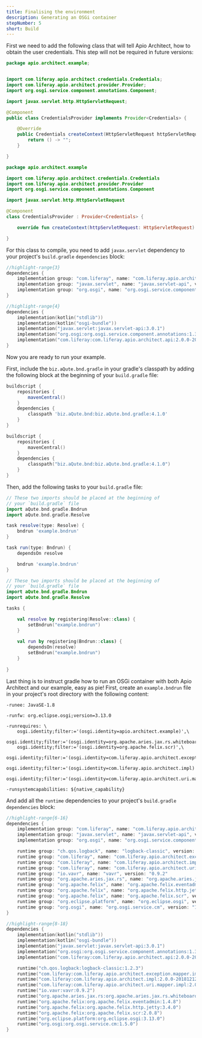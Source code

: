 ```yaml
---
title: Finalising the environment
description: Generating an OSGi container
stepNumber: 5
short: Build
---
```


<!---
TODO: Remove the need for `javax.servlet` by making a credentials' provider not mandatory
-->

First we need to add the following class that will tell Apio Architect, how to obtain the user credentials. This step will not be required in future versions:

```java
package apio.architect.example;


import com.liferay.apio.architect.credentials.Credentials;
import com.liferay.apio.architect.provider.Provider;
import org.osgi.service.component.annotations.Component;

import javax.servlet.http.HttpServletRequest;

@Component
public class CredentialsProvider implements Provider<Credentials> {

    @Override
    public Credentials createContext(HttpServletRequest httpServletRequest) {
        return () -> "";
    }

}
```

```kotlin
package apio.architect.example

import com.liferay.apio.architect.credentials.Credentials
import com.liferay.apio.architect.provider.Provider
import org.osgi.service.component.annotations.Component

import javax.servlet.http.HttpServletRequest

@Component
class CredentialsProvider : Provider<Credentials> {

    override fun createContext(httpServletRequest: HttpServletRequest) = Credentials { "" }

}
```

For this class to compile, you need to add `javax.servlet` dependency to your project's `build.gradle` `dependencies` block:

```groovy gradle
//highlight-range{3}
dependencies {
    implementation group: "com.liferay", name: "com.liferay.apio.architect.api", version: "2.0.0-20181212.154022-16"
    implementation group: "javax.servlet", name: "javax.servlet-api", version: "3.0.1"
    implementation group: "org.osgi", name: "org.osgi.service.component.annotations", version: "1.3.0"
}
```

```kotlin kotlin-dsl
//highlight-range{4}
dependencies {
    implementation(kotlin("stdlib"))
    implementation(kotlin("osgi-bundle"))
    implementation("javax.servlet:javax.servlet-api:3.0.1")
    implementation("org.osgi:org.osgi.service.component.annotations:1.3.0")
    implementation("com.liferay:com.liferay.apio.architect.api:2.0.0-20181212.154022-16")
}
```

Now you are ready to run your example.

First, include the `biz.aQute.bnd.gradle` in your gradle's classpath by adding the following block at the beginning of your `build.gradle` file:

```groovy gradle
buildscript {
    repositories {
        mavenCentral()
    }
    dependencies {
        classpath 'biz.aQute.bnd:biz.aQute.bnd.gradle:4.1.0'
    }
}
```

```kotlin kotlin-dsl
buildscript {
    repositories {
        mavenCentral()
    }
    dependencies {
        classpath("biz.aQute.bnd:biz.aQute.bnd.gradle:4.1.0")
    }
}
```

Then, add the following tasks to your `build.gradle` file:

```groovy gradle
// These two imports should be placed at the beginning of 
// your `build.gradle` file
import aQute.bnd.gradle.Bndrun
import aQute.bnd.gradle.Resolve

task resolve(type: Resolve) {
    bndrun 'example.bndrun'
}

task run(type: Bndrun) {
    dependsOn resolve

    bndrun 'example.bndrun'
}
```

```kotlin kotlin-dsl
// These two imports should be placed at the beginning of 
// your `build.gradle` file
import aQute.bnd.gradle.Bndrun
import aQute.bnd.gradle.Resolve

tasks {

    val resolve by registering(Resolve::class) {
        setBndrun("example.bndrun")
    }
    
    val run by registering(Bndrun::class) {
        dependsOn(resolve)
        setBndrun("example.bndrun")
    }
    
}
```

Last thing is to instruct gradle how to run an OSGi container with both Apio Architect and our example, easy as pie! First, create an `example.bndrun` file in your project's root directory with the following content:

```properties
-runee: JavaSE-1.8

-runfw: org.eclipse.osgi;version=3.13.0

-runrequires: \
    osgi.identity;filter:='(osgi.identity=apio.architect.example)',\
    osgi.identity;filter:='(osgi.identity=org.apache.aries.jax.rs.whiteboard)',\
    osgi.identity;filter:='(osgi.identity=org.apache.felix.scr)',\
    osgi.identity;filter:='(osgi.identity=com.liferay.apio.architect.exception.mapper.impl)',\
    osgi.identity;filter:='(osgi.identity=com.liferay.apio.architect.impl)',\
    osgi.identity;filter:='(osgi.identity=com.liferay.apio.architect.uri.mapper.impl)',\

-runsystemcapabilities: ${native_capability}
```

And add all the `runtime` dependencies to your project's `build.gradle` `dependencies` block:

```groovy gradle
//highlight-range{6-16}
dependencies {
    implementation group: "com.liferay", name: "com.liferay.apio.architect.api", version: "2.0.0-20181212.154022-16"
    implementation group: "javax.servlet", name: "javax.servlet-api", version: "3.0.1"
    implementation group: "org.osgi", name: "org.osgi.service.component.annotations", version: "1.3.0"

    runtime group: "ch.qos.logback", name: "logback-classic", version: "1.2.3"
    runtime group: "com.liferay", name: "com.liferay.apio.architect.exception.mapper.impl", version: "2.0.0-20181212.154037-7"
    runtime group: "com.liferay", name: "com.liferay.apio.architect.impl", version: "2.0.0-20181212.154108-25"
    runtime group: "com.liferay", name: "com.liferay.apio.architect.uri.mapper.impl", version: "2.0.0-20181212.154207-5"
    runtime group: "io.vavr", name: "vavr", version: "0.9.2"
    runtime group: "org.apache.aries.jax.rs", name: "org.apache.aries.jax.rs.whiteboard", version: "1.0.1"
    runtime group: "org.apache.felix", name: "org.apache.felix.eventadmin", version: "1.4.8"
    runtime group: "org.apache.felix", name: "org.apache.felix.http.jetty", version: "3.4.0"
    runtime group: "org.apache.felix", name: "org.apache.felix.scr", version: "2.0.8"
    runtime group: "org.eclipse.platform", name: "org.eclipse.osgi", version: "3.13.0"
    runtime group: "org.osgi", name: "org.osgi.service.cm", version: "1.5.0"
}
```

```kotlin kotlin-dsl
//highlight-range{8-18}
dependencies {
    implementation(kotlin("stdlib"))
    implementation(kotlin("osgi-bundle"))
    implementation("javax.servlet:javax.servlet-api:3.0.1")
    implementation("org.osgi:org.osgi.service.component.annotations:1.3.0")
    implementation("com.liferay:com.liferay.apio.architect.api:2.0.0-20181212.154022-16")

    runtime("ch.qos.logback:logback-classic:1.2.3")
    runtime("com.liferay:com.liferay.apio.architect.exception.mapper.impl:2.0.0-20181212.154037-7")
    runtime("com.liferay:com.liferay.apio.architect.impl:2.0.0-20181212.154108-25")
    runtime("com.liferay:com.liferay.apio.architect.uri.mapper.impl:2.0.0-20181212.154207-5")
    runtime("io.vavr:vavr:0.9.2")
    runtime("org.apache.aries.jax.rs:org.apache.aries.jax.rs.whiteboard:1.0.1")
    runtime("org.apache.felix:org.apache.felix.eventadmin:1.4.8")
    runtime("org.apache.felix:org.apache.felix.http.jetty:3.4.0")
    runtime("org.apache.felix:org.apache.felix.scr:2.0.8")
    runtime("org.eclipse.platform:org.eclipse.osgi:3.13.0")
    runtime("org.osgi:org.osgi.service.cm:1.5.0")
}
```



